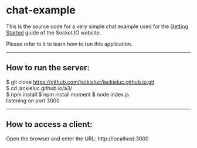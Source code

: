 # chat-example

This is the source code for a very simple chat example used for 
the [Getting Started](http://socket.io/get-started/chat/) guide 
of the Socket.IO website.

Please refer to it to learn how to run this application.

___


## How to run the server:
$ git clone https://github.com/jackieluc/jackieluc.github.io.git  
$ cd jackieluc.github.io/a3/  
$ npm install
$ npm install moment
$ node index.js  
listening on port 3000  

___

## How to access a client:
Open the browser and enter the URL: http://localhost:3000

